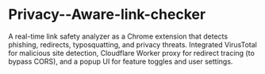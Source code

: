 # Privacy--Aware-link-checker
A real-time link safety analyzer as a Chrome extension that detects phishing, redirects, typosquatting, and privacy threats. Integrated VirusTotal for malicious site detection, Cloudflare Worker proxy for redirect tracing (to bypass CORS), and a popup UI for feature toggles and user settings.

